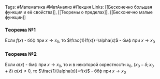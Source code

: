 Tags: #Математика #МатАнализ #Лекция 
Links: [[Бесконечно большая функция и её свойства]], [[Теоремы о пределах]], [[Бесконечно малые функции]]
### Теорема №1
Если $f(x)$ - ббф при $x\to x_{0}$, то $\frac{1}{f(x)}=\alpha(x)$ - бмф при $x\to x_{0}$
### Теорема №2
Если $\alpha(x)$ - бмф при $x\to x_{0}$, то и в некоторой окрестности $x_{0}$, $(x_{0}-\delta;x_{0}+\delta)$ $\alpha(x)\neq0$, то $\frac{1}{\alpha(x)}=f(x)$ - ббф при $x\to x_{0}$
